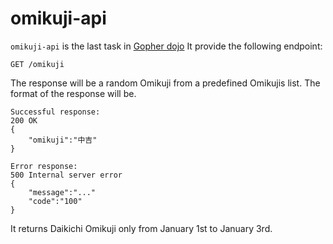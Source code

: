 # omikuji-api

`omikuji-api` is the last task in [Gopher dojo](https://docs.google.com/presentation/d/1Ri0sN-jnQTDEhV0Oiet4T_voSg7Sr9qnRDSOIWQsdW8/edit#slide=id.g395fe3d780_122_756)
It provide the following endpoint:
```$xslt
GET /omikuji
```
The response will be a random Omikuji from a predefined Omikujis list. The format of the response will be.
```$xslt
Successful response:
200 OK
{
    "omikuji":"中吉"
}

Error response:
500 Internal server error
{
    "message":"..."
    "code":"100"
}
```
It returns Daikichi Omikuji only from January 1st to January 3rd. 